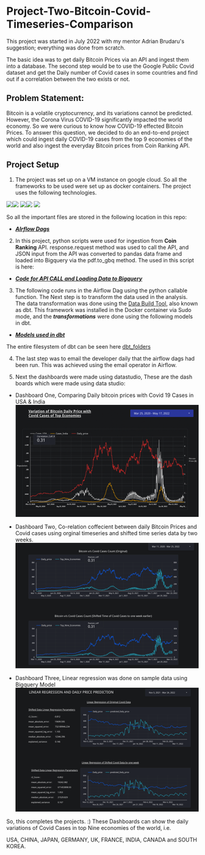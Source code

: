 # Project-Two-Bitcoin-Covid-Timeseries-Comparison

This project was started in July 2022 with my mentor Adrian Brudaru's suggestion; everything was done from scratch.

The basic idea was to get daily Bitcoin Prices via an API and ingest them into a database. The second step would be to 
use the Google Public Covid dataset and get the Daily number of Covid cases in some countries and find out if a correlation between the two exists or not. 

## Problem Statement:

Bitcoin is a volatile cryptocurrency, and its variations cannot be predicted. However, the Corona Virus COVID-19 significantly impacted the world economy. So we were curious to know 
how COVID-19 effected Bitcoin Prices. To answer this question, we decided to do an end-to-end project which could ingest daily COVID-19 cases from the top 9 economies of the world and also ingest the everyday Bitcoin prices from Coin Ranking API. 

## Project Setup

1. The project was set up on a VM instance on google cloud. So all the frameworks to be used were set up as docker containers.
The project uses the following technologies.

<img src="https://img.shields.io/badge/Google Cloud-4885ed?style=for-the-badge&logo=googlecloud&logoColor=white" /><img src="https://img.shields.io/badge/airflow-000000?style=for-the-badge&logo=apacheairflow&logoColor=white" /> <img src="https://img.shields.io/badge/dbt-FFFFFF?style=for-the-badge&logo=dbt&logoColor=orange" /><img src="https://img.shields.io/badge/Python-3776AB?style=for-the-badge&logo=python&logoColor=white" /> <img src="https://img.shields.io/badge/data studio-4285F4?style=for-the-badge&logo=google&logoColor=black" />



So all the important files are stored in the following location in this repo:

+ ***[AIrflow Dags](https://github.com/AmanGuptAnalytics/Project-Two-Bitcoin-Covid-Timeseries-Comparison/tree/main/mnt/airflow/dags)***

2. In this project, python scripts were used for ingestion from **Coin Ranking** API.  response.request method was used to call the API, and JSON 
input from the API was converted to pandas data frame and loaded into Bigquery via the pdf.to_gbq method. The used in this script is here:

+ ***[Code for API CALL and Loading Data to Bigquery](https://github.com/AmanGuptAnalytics/Project-Two-Bitcoin-Covid-Timeseries-Comparison/blob/main/mnt/airflow/dags/scripts/Bitcoin_rate_API_and_upload.py)***

  

3. The following code runs in the Airflow Dag using the python callable function. The Next step is to transform the data used in the analysis.
The data transformation was done using the [Data Build Tool](https://www.getdbt.com/), also known as dbt. This framework was installed in the Docker container via Sudo mode, and the ***transformations*** were done using the following models in dbt.

+ ***[Models used in dbt](https://github.com/AmanGuptAnalytics/Project-Two-Bitcoin-Covid-Timeseries-Comparison/tree/main/mnt/airflow/dags/dbt_rev1/models/B_C_models)***

The entire filesystem of dbt can be seen here [dbt_folders](https://github.com/AmanGuptAnalytics/Project-Two-Bitcoin-Covid-Timeseries-Comparison/tree/main/mnt/airflow/dags/dbt_rev1)

4. The last step was to email the developer daily that the airflow dags had been run. This was achieved using the 
email operator in Airflow. 

5. Next the dashboards were made using datastudio, These are the dash boards which were made using data studio: 

+ Dashboard One, Comparing Daily bitcoin prices with Covid 19 Cases in USA & India
![Dashboard One- Daily Variations](https://github.com/AmanGuptAnalytics/Project-Two-Bitcoin-Covid-Timeseries-Comparison/blob/main/data/Screen%20Shot%202022-10-02%20at%2012.31.58%20PM.png)


+ Dashboard Two, Co-relation coffecient between daily Bitcoin Prices and Covid cases using orginal timeseries and shifted time series data by two weeks.
![Dashboard Two-Co-relation Coffecient](https://github.com/AmanGuptAnalytics/Project-Two-Bitcoin-Covid-Timeseries-Comparison/blob/main/data/Screen%20Shot%202022-10-02%20at%2012.07.03%20PM.png)

+ Dashboard Three, Linear regression was done on sample data using Bigquery Model 
![Dashboard Three](https://github.com/AmanGuptAnalytics/Project-Two-Bitcoin-Covid-Timeseries-Comparison/blob/main/data/Screen%20Shot%202022-10-02%20at%2012.08.52%20PM.png)


So, this completes the projects. :) These Dashboards can show the daily variations of Covid Cases in top Nine economies of the world, i.e. 

USA, CHINA, JAPAN, GERMANY, UK, FRANCE, INDIA, CANADA and SOUTH KOREA. 




